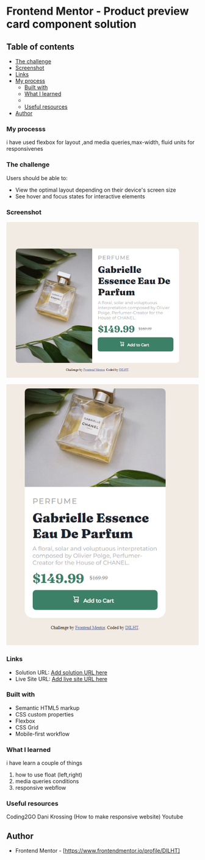 # Frontend Mentor - Product preview card component solution

 

## Table of contents

 
  - [The challenge](#the-challenge)
  - [Screenshot](#screenshot)
  - [Links](#links)
- [My process](#my-process)
  - [Built with](#built-with)
  - [What I learned](#what-i-learned)
  - 
  - [Useful resources](#useful-resources)
- [Author](#author)
 
### My processs
i have used flexbox for layout ,and media queries,max-width, fluid units for responsivenes

 

### The challenge

Users should be able to:

- View the optimal layout depending on their device's screen size
- See hover and focus states for interactive elements

### Screenshot

 ![alt text](image.png)

 ![alt text](image-1.png)

### Links

- Solution URL: [Add solution URL here](https://your-solution-url.com)
- Live Site URL: [Add live site URL here](https://your-live-site-url.com)

 

### Built with

- Semantic HTML5 markup
- CSS custom properties
- Flexbox
- CSS Grid
- Mobile-first workflow
 
 

### What I learned
 i have learn a couple of things
  1. how to use float (left,right)
  2. media queries conditions
  3. responsive webflow

 
 

### Useful resources
 
Coding2GO
Dani Krossing (How to make responsive website) Youtube
 
## Author
 
- Frontend Mentor - [https://www.frontendmentor.io/profile/DILHT] 
 

 

 
